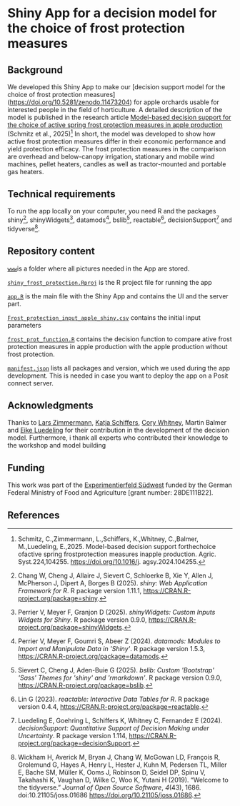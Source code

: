 # Shiny App for a decision model for the choice of frost protection measures

## Background
We developed this Shiny App to make our [decision support model for the choice of frost protection measures] (https://doi.org/10.5281/zenodo.11473204) for apple orchards usable for interested people in the field of horticulture. 
A detailed description of the model is published in the research article [Model-based decision support for the choice of active spring frost protection measures in apple production](https://doi.org/10.1016/j.agsy.2024.104255) (Schmitz et al., 2025)[^1]
In short, the model was developed to show how active frost protection measures differ in their economic performance and yield protection efficacy. The frost protection measures in the comparison are overhead and below-canopy irrigation, stationary and mobile wind machines, pellet heaters, candles as well as tractor-mounted and portable gas heaters. 

## Technical requirements
To run the app locally on your computer, you need R and the packages shiny[^2], shinyWidgets[^3], datamods[^4], bslib[^5], reactable[^6], decisionSupport[^7] and tidyverse[^8].

## Repository content
[`www`](https://github.com/ChristineSchmitz/shiny_frost_protection/tree/main/www)is a folder where all pictures needed in the App are stored. 

[`shiny_frost_protection.Rproj`](https://github.com/ChristineSchmitz/shiny_frost_protection/blob/main/shiny_frost_protection.Rproj) is the R project file for running the app

[`app.R`](https://github.com/ChristineSchmitz/shiny_frost_protection/blob/main/app.R) is the main file with the Shiny App and contains the UI and the server part. 

[`Frost_protection_input_apple_shiny.csv`](https://github.com/ChristineSchmitz/shiny_frost_protection/blob/main/Frost_protection_input_apple_shiny.csv) contains the initial input parameters

[`frost_prot_function.R`](https://github.com/ChristineSchmitz/shiny_frost_protection/blob/main/frost_prot_function.R) contains the decision function to compare ative frost protection measures in apple production with the apple production without frost protection. 

[`manifest.json`](https://github.com/ChristineSchmitz/shiny_frost_protection/blob/main/manifest.json) lists all packages and version, which we used during the app development. This is needed in case you want to deploy the app on a Posit connect server. 

## Acknowledgments
Thanks to [Lars Zimmermann](https://github.com/Lars-Zimmermann), [Katja Schiffers](https://github.com/katjaschiffers), [Cory Whitney](https://github.com/CWWhitney), Martin Balmer and [Eike Luedeling](https://github.com/eikeluedeling) for their contribution in the development of the decision model. Furthermore, i thank all experts who contributed their knowledge to the workshop and model building

## Funding
This work was part of the [Experimentierfeld Südwest](https://ef-sw.de/) funded by the German Federal Ministry of Food and Agriculture [grant number: 28DE111B22].

## References
[^1]: Schmitz, C.,Zimmermann, L.,Schiffers, K.,Whitney, C.,Balmer, M.,Luedeling, E.,2025. Model-based decision support forthechoice ofactive spring frostprotection measures inapple production. Agric. Syst.224,104255. https://doi.org/10.1016/j. agsy.2024.104255.
[^2]: Chang W, Cheng J, Allaire J, Sievert C, Schloerke B, Xie Y, Allen J, McPherson J, Dipert A, Borges B (2025).
  _shiny: Web Application Framework for R_. R package version 1.11.1,
  <https://CRAN.R-project.org/package=shiny>.
[^3]: Perrier V, Meyer F, Granjon D (2025). _shinyWidgets: Custom Inputs Widgets for Shiny_. R package version
  0.9.0, <https://CRAN.R-project.org/package=shinyWidgets>.
[^4]: Perrier V, Meyer F, Goumri S, Abeer Z (2024). _datamods: Modules to Import and Manipulate Data in 'Shiny'_. R
  package version 1.5.3, <https://CRAN.R-project.org/package=datamods>.
[^5]: Sievert C, Cheng J, Aden-Buie G (2025). _bslib: Custom 'Bootstrap' 'Sass' Themes for 'shiny' and 'rmarkdown'_.
  R package version 0.9.0, <https://CRAN.R-project.org/package=bslib>.
[^6]: Lin G (2023). _reactable: Interactive Data Tables for R_. R package version 0.4.4,
  <https://CRAN.R-project.org/package=reactable>.
[^7]: Luedeling E, Goehring L, Schiffers K, Whitney C, Fernandez E (2024). _decisionSupport: Quantitative Support of
  Decision Making under Uncertainty_. R package version 1.114,
  <https://CRAN.R-project.org/package=decisionSupport>.
[^8]: Wickham H, Averick M, Bryan J, Chang W, McGowan LD, François R, Grolemund G, Hayes A, Henry L, Hester J, Kuhn
  M, Pedersen TL, Miller E, Bache SM, Müller K, Ooms J, Robinson D, Seidel DP, Spinu V, Takahashi K, Vaughan D,
  Wilke C, Woo K, Yutani H (2019). “Welcome to the tidyverse.” _Journal of Open Source Software_, *4*(43), 1686.
  doi:10.21105/joss.01686 <https://doi.org/10.21105/joss.01686>.
